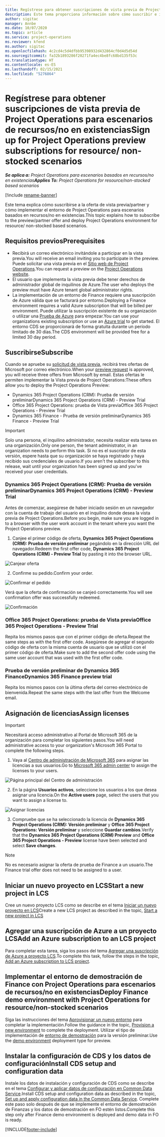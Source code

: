 ```yaml
---
title: Regístrese para obtener suscripciones de vista previa de Project Operations para escenarios de recursos/no en existencias
description: Este tema proporciona información sobre cómo suscribir e implementar Project Operations para escenarios basados en recursos/no en existencias.
author: sigitac
manager: Annbe
ms.date: 10/07/2020
ms.topic: article
ms.service: project-operations
ms.reviewer: kfend
ms.author: sigitac
ms.openlocfilehash: 4c2cd4c5d4dfbb95398932d432864cf0d4d5d54d
ms.sourcegitcommit: fa32b1893286f20271fa4ec4be8fc68bd135f53c
ms.translationtype: HT
ms.contentlocale: es-ES
ms.lasthandoff: 02/15/2021
ms.locfileid: "5276864"
---
```

# <a name="sign-up-for-project-operations-preview-subscriptions-for-resource-non-stocked-scenarios"></a><span data-ttu-id="bc156-103">Regístrese para obtener suscripciones de vista previa de Project Operations para escenarios de recursos/no en existencias</span><span class="sxs-lookup"><span data-stu-id="bc156-103">Sign up for Project Operations preview subscriptions for resource/ non-stocked scenarios</span></span>

<span data-ttu-id="bc156-104">_**Se aplica a:** Project Operations para escenarios basados en recursos/no en existencias_</span><span class="sxs-lookup"><span data-stu-id="bc156-104">_**Applies To:** Project Operations for resource/non-stocked based scenarios_</span></span>

[!include [rename-banner](~/includes/cc-data-platform-banner.md)]

<span data-ttu-id="bc156-105">Este tema explica cómo suscribirse a la oferta de vista previa/partner y cómo implementar el entorno de Project Operations para escenarios basados en recursos/no en existencias.</span><span class="sxs-lookup"><span data-stu-id="bc156-105">This topic explains how to subscribe to the preview/partner offer and deploy Project Operations environment for resource/ non-stocked based scenarios.</span></span>

## <a name="prerequisites"></a><span data-ttu-id="bc156-106">Requisitos previos</span><span class="sxs-lookup"><span data-stu-id="bc156-106">Prerequisites</span></span>

- <span data-ttu-id="bc156-107">Recibirá un correo electrónico invitándole a participar en la vista previa.</span><span class="sxs-lookup"><span data-stu-id="bc156-107">You will receive an email inviting you to participate in the preview.</span></span> <span data-ttu-id="bc156-108">Puede solicitar una vista previa en el [Sitio web de Project Operations](https://dynamics.microsoft.com/en-us/project-operations/overview/).</span><span class="sxs-lookup"><span data-stu-id="bc156-108">You can request a preview on the [Project Operations website](https://dynamics.microsoft.com/en-us/project-operations/overview/).</span></span>
- <span data-ttu-id="bc156-109">El usuario que implementa la vista previa debe tener derechos de administrador global de inquilinos de Azure.</span><span class="sxs-lookup"><span data-stu-id="bc156-109">The user who deploys the preview must have Azure tenant global administrator rights.</span></span>
- <span data-ttu-id="bc156-110">La implementación de un entorno de Finance requiere una suscripción de Azure válida que se facturará por entorno.</span><span class="sxs-lookup"><span data-stu-id="bc156-110">Deploying a Finance environment requires a valid Azure subscription that will be billed per environment.</span></span> <span data-ttu-id="bc156-111">Puede utilizar la suscripción existente de su organización o utilizar una [Prueba de Azure](https://azure.microsoft.com/en-us/free/) para empezar.</span><span class="sxs-lookup"><span data-stu-id="bc156-111">You can use your organizations existing subscription or use an [Azure trial](https://azure.microsoft.com/en-us/free/) to get started.</span></span> <span data-ttu-id="bc156-112">El entorno CDS se proporcionará de forma gratuita durante un período limitado de 30 días.</span><span class="sxs-lookup"><span data-stu-id="bc156-112">The CDS environment will be provided free for a limited 30 day period.</span></span>

## <a name="subscribe"></a><span data-ttu-id="bc156-113">Suscribirse</span><span class="sxs-lookup"><span data-stu-id="bc156-113">Subscribe</span></span>

<span data-ttu-id="bc156-114">Cuando se apruebe su [solicitud de vista previa](https://forms.office.com/FormsPro/Pages/ResponsePage.aspx?id=v4j5cvGGr0GRqy180BHbR56j8lZs0FdAvwT75_WNFyxUMkRDV1NYQU5TNjE2VjhKOVBUNVg2R0s1NC4u), recibirá tres ofertas de Microsoft por correo electrónico.</span><span class="sxs-lookup"><span data-stu-id="bc156-114">When your [preview request](https://forms.office.com/FormsPro/Pages/ResponsePage.aspx?id=v4j5cvGGr0GRqy180BHbR56j8lZs0FdAvwT75_WNFyxUMkRDV1NYQU5TNjE2VjhKOVBUNVg2R0s1NC4u) is approved, you will receive three offers from Microsoft by email.</span></span> <span data-ttu-id="bc156-115">Estas ofertas le permiten implementar la Vista previa de Project Operations:</span><span class="sxs-lookup"><span data-stu-id="bc156-115">These offers allow you to deploy the Project Operations Preview:</span></span>

- <span data-ttu-id="bc156-116">Dynamics 365 Project Operations (CRM): Prueba de versión preliminar</span><span class="sxs-lookup"><span data-stu-id="bc156-116">Dynamics 365 Project Operations (CRM) - Preview Trial</span></span>
- <span data-ttu-id="bc156-117">Office 365 Project Operations: prueba de Vista previa</span><span class="sxs-lookup"><span data-stu-id="bc156-117">Office 365 Project Operations - Preview Trial</span></span>
- <span data-ttu-id="bc156-118">Dynamics 365 Finance - Prueba de versión preliminar</span><span class="sxs-lookup"><span data-stu-id="bc156-118">Dynamics 365 Finance - Preview Trial</span></span>

> [!IMPORTANT]
> <span data-ttu-id="bc156-119">Solo una persona, el inquilino administrador, necesita realizar esta tarea en una organización.</span><span class="sxs-lookup"><span data-stu-id="bc156-119">Only one person, the tenant administrator, in an organization needs to perform this task.</span></span> <span data-ttu-id="bc156-120">Si no es el suscriptor de esta versión, espere hasta que su organización se haya registrado y haya recibido sus credenciales de usuario.</span><span class="sxs-lookup"><span data-stu-id="bc156-120">If you aren't the subscriber to this release, wait until your organization has been signed up and you've received your user credentials.</span></span>

### <a name="dynamics-365-project-operations-crm---preview-trial"></a><span data-ttu-id="bc156-121">Dynamics 365 Project Operations (CRM): Prueba de versión preliminar</span><span class="sxs-lookup"><span data-stu-id="bc156-121">Dynamics 365 Project Operations (CRM) - Preview Trial</span></span> 

<span data-ttu-id="bc156-122">Antes de comenzar, asegúrese de haber iniciado sesión en un navegador con la cuenta de trabajo del usuario en el inquilino donde desea la vista previa de Project Operations.</span><span class="sxs-lookup"><span data-stu-id="bc156-122">Before you begin, make sure you are logged in to a browser with the user work account in the tenant where you want the Project Operations preview.</span></span>

1. <span data-ttu-id="bc156-123">Canjee el primer código de oferta, **Dynamics 365 Project Operations (CRM): Prueba de versión preliminar** pegándolo en la dirección URL del navegador.</span><span class="sxs-lookup"><span data-stu-id="bc156-123">Redeem the first offer code, **Dynamics 365 Project Operations (CRM) - Preview Trial** by pasting it into the browser URL.</span></span>

![Canjear oferta](./media/16RedeemFirstOfferNew.png)

2. <span data-ttu-id="bc156-125">Confirme su pedido.</span><span class="sxs-lookup"><span data-stu-id="bc156-125">Confirm your order.</span></span>

![Confirmar el pedido](./media/17ConfirmOrderNew.png)

<span data-ttu-id="bc156-127">Verá que la oferta de confirmación se canjeó correctamente.</span><span class="sxs-lookup"><span data-stu-id="bc156-127">You will see confirmation offer was successfully redeemed.</span></span>

![Confirmación](./media/18OrderConfirmationNew.png)

### <a name="office-365-project-operations---preview-trial"></a><span data-ttu-id="bc156-129">Office 365 Project Operations: prueba de Vista previa</span><span class="sxs-lookup"><span data-stu-id="bc156-129">Office 365 Project Operations - Preview Trial</span></span>

<span data-ttu-id="bc156-130">Repita los mismos pasos que con el primer código de oferta.</span><span class="sxs-lookup"><span data-stu-id="bc156-130">Repeat the same steps as with the first offer code.</span></span> <span data-ttu-id="bc156-131">Asegúrese de agregar el segundo código de oferta con la misma cuenta de usuario que se utilizó con el primer código de oferta.</span><span class="sxs-lookup"><span data-stu-id="bc156-131">Make sure to add the second offer code using the same user account that was used with the first offer code.</span></span>

### <a name="dynamics-365-finance-preview-trial"></a><span data-ttu-id="bc156-132">Prueba de versión preliminar de Dynamics 365 Finance</span><span class="sxs-lookup"><span data-stu-id="bc156-132">Dynamics 365 Finance preview trial</span></span>

<span data-ttu-id="bc156-133">Repita los mismos pasos con la última oferta del correo electrónico de bienvenida.</span><span class="sxs-lookup"><span data-stu-id="bc156-133">Repeat the same steps with the last offer from the Welcome email.</span></span>

## <a name="assign-licenses"></a><span data-ttu-id="bc156-134">Asignación de licencias</span><span class="sxs-lookup"><span data-stu-id="bc156-134">Assign licenses</span></span>

> [!IMPORTANT]
> <span data-ttu-id="bc156-135">Necesitará acceso administrativo al Portal de Microsoft 365 de la organización para completar los siguientes pasos.</span><span class="sxs-lookup"><span data-stu-id="bc156-135">You will need administrative access to your organization's Microsoft 365 Portal to complete the following steps.</span></span>

1. <span data-ttu-id="bc156-136">Vaya al [Centro de administración de Microsoft 365](https://portal.office.com/) para asignar las licencias a sus usuarios.</span><span class="sxs-lookup"><span data-stu-id="bc156-136">Go to [Microsoft 365 admin center](https://portal.office.com/) to assign the licenses to your users.</span></span>

![Página principal del Centro de administración](./media/14AdminPortal.png)

2. <span data-ttu-id="bc156-138">En la página **Usuarios activos**, seleccione los usuarios a los que desea asignar una licencia.</span><span class="sxs-lookup"><span data-stu-id="bc156-138">On the **Active users** page, select the users that you want to assign a license to.</span></span>

![Asignar licencias](./media/15AssignLicenses.png)

3. <span data-ttu-id="bc156-140">Compruebe que se ha seleccionado la licencia de **Dynamics 365 Project Operations (CRM): Versión preliminar** y **Office 365 Project Operations: Versión preliminar** y seleccione **Guardar cambios**.</span><span class="sxs-lookup"><span data-stu-id="bc156-140">Verify that the **Dynamics 365 Project Operations (CRM) Preview** and **Office 365 Project Operations - Preview** license have been selected and select **Save changes**.</span></span>

> [!NOTE]
> <span data-ttu-id="bc156-141">No es necesario asignar la oferta de prueba de Finance a un usuario.</span><span class="sxs-lookup"><span data-stu-id="bc156-141">The Finance trial offer does not need to be assigned to a user.</span></span>

## <a name="start-a-new-project-in-lcs"></a><span data-ttu-id="bc156-142">Iniciar un nuevo proyecto en LCS</span><span class="sxs-lookup"><span data-stu-id="bc156-142">Start a new project in LCS</span></span>

<span data-ttu-id="bc156-143">Cree un nuevo proyecto LCS como se describe en el tema [Iniciar un nuevo proyecto en LCS](create-lcs-project.md)</span><span class="sxs-lookup"><span data-stu-id="bc156-143">Create a new LCS project as described in the topic, [Start a new project in LCS](create-lcs-project.md)</span></span>

## <a name="add-an-azure-subscription-to-an-lcs-project"></a><span data-ttu-id="bc156-144">Agregar una suscripción de Azure a un proyecto LCS</span><span class="sxs-lookup"><span data-stu-id="bc156-144">Add an Azure subscription to an LCS project</span></span>

<span data-ttu-id="bc156-145">Para completar esta tarea, siga los pasos del tema [Agregar una suscripción de Azure a proyecto LCS](resource-add-azure-subscription-lcs-project.md).</span><span class="sxs-lookup"><span data-stu-id="bc156-145">To complete this task, follow the steps in the topic, [Add an Azure subscription to LCS project](resource-add-azure-subscription-lcs-project.md).</span></span>

## <a name="deploy-finance-demo-environment-with-project-operations-for-resourcenon-stocked-scenarios"></a><span data-ttu-id="bc156-146">Implementar el entorno de demostración de Finance con Project Operations para escenarios de recursos/no en existencias</span><span class="sxs-lookup"><span data-stu-id="bc156-146">Deploy Finance demo environment with Project Operations for resource/non-stocked scenarios</span></span>

<span data-ttu-id="bc156-147">Siga las instrucciones del tema [Aprovisionar un nuevo entorno](resource-provision-new-environment.md) para completar la implementación.</span><span class="sxs-lookup"><span data-stu-id="bc156-147">Follow the guidance in the topic, [Provision a new environment](resource-provision-new-environment.md) to complete the deployment.</span></span> <span data-ttu-id="bc156-148">Utilizar el tipo de implementación de [entorno de demostración](https://docs.microsoft.com/dynamics365/fin-ops-core/dev-itpro/deployment/deploy-demo-environment) para la versión preliminar.</span><span class="sxs-lookup"><span data-stu-id="bc156-148">Use the [demo environment](https://docs.microsoft.com/dynamics365/fin-ops-core/dev-itpro/deployment/deploy-demo-environment) deployment type for preview.</span></span> 

## <a name="install-cds-setup-and-configuration-data"></a><span data-ttu-id="bc156-149">Instalar la configuración de CDS y los datos de configuración</span><span class="sxs-lookup"><span data-stu-id="bc156-149">Install CDS setup and configuration data</span></span>

<span data-ttu-id="bc156-150">Instale los datos de instalación y configuración de CDS como se describe en el tema [Configurar y aplicar datos de configuración en Common Data Service](resource-apply-pro-setup-config-data.md).</span><span class="sxs-lookup"><span data-stu-id="bc156-150">Install CDS setup and configuration data as described in the topic, [Set up and apply configuration data in the Common Data Service](resource-apply-pro-setup-config-data.md).</span></span>
<span data-ttu-id="bc156-151">Complete este paso solo después de que se implemente el entorno de demostración de Finanzas y los datos de demostración en FO estén listos.</span><span class="sxs-lookup"><span data-stu-id="bc156-151">Complete this step only after Finance demo environment is deployed and demo data in FO is ready.</span></span>


[!INCLUDE[footer-include](../includes/footer-banner.md)]